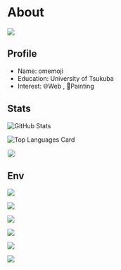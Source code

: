 # About

![](https://user-images.githubusercontent.com/68148226/206836600-84cfacc6-c2d6-4946-82fe-db48d5838e19.png)

## Profile

- Name: omemoji
- Education: University of Tsukuba
- Interest: 🌐Web , 🎨Painting

## Stats

![GitHub Stats](https://github-readme-stats.vercel.app/api?username=omemoji&show_icons=true)

![Top Languages Card](https://github-readme-stats.vercel.app/api/top-langs/?username=omemoji&layout=compact)

[<img src="https://grass-graph.appspot.com/images/omemoji.png" style="border-radius:4px; border-style:solid; border-width:1px ;border-color:#e3e3e3;">](https://github.com/omemoji)

## Env

[<img src="https://img.shields.io/badge/OS-Ubuntu-E95420.svg?logo=ubuntu&logoColor=E95420&style=flat">](https://ubuntu.com/)

[<img src="https://img.shields.io/badge/DE-i3-7ca7c2.svg?&style=flat">](https://i3wm.org/)

[<img src="https://img.shields.io/badge/Browser-Google Chrome-4285F4.svg?logo=googlechrome&logoColor=fff&style=flat">](https://www.google.com/intl/en_us/chrome/)

[<img src="https://img.shields.io/badge/Editor-Visual Studio Code-007ACC.svg?logo=visualstudiocode&logoColor=007ACC&style=flat">](https://code.visualstudio.com/)

[<img src="https://img.shields.io/badge/Vector Graphics Editor-Inkscape-000.svg?logo=inkscape&logoColor=000&style=flat">](https://inkscape.org)

[<img src="https://img.shields.io/badge/Paint Tool-Krita-3BABFF.svg?logo=krita&logoColor=3BABFF&style=flat">](https://krita.org)
